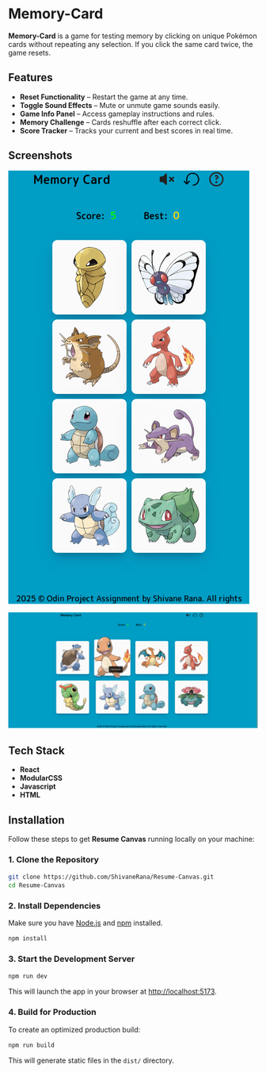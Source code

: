 # Memory-Card

**Memory-Card** is a game for testing memory by clicking on unique Pokémon cards without repeating any selection. If you click the same card twice, the game resets.

## Features

- **Reset Functionality** – Restart the game at any time.
- **Toggle Sound Effects** – Mute or unmute game sounds easily.
- **Game Info Panel** – Access gameplay instructions and rules.
- **Memory Challenge** – Cards reshuffle after each correct click.
- **Score Tracker** – Tracks your current and best scores in real time.

## Screenshots

![Mobile Version](./src/assets/images/mobile.png)

![PC Version](./src/assets/images/pc.png)

## Tech Stack

- **React**
- **ModularCSS**
- **Javascript**
- **HTML**

## 

## Installation

Follow these steps to get **Resume Canvas** running locally on your machine:

### 1. Clone the Repository

```bash
git clone https://github.com/ShivaneRana/Resume-Canvas.git
cd Resume-Canvas
```

### 2. Install Dependencies

Make sure you have [Node.js](https://nodejs.org/) and [npm](https://www.npmjs.com/) installed.

```bash
npm install
```

### 3. Start the Development Server

```bash
npm run dev 
```

This will launch the app in your browser at [http://localhost:5173](http://localhost:5173).

### 4. Build for Production

To create an optimized production build:

```bash
npm run build
```

This will generate static files in the `dist/` directory.
